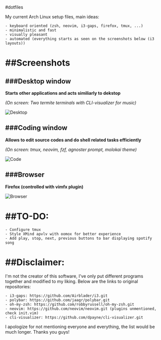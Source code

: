 #dotfiles

My current Arch Linux setup files, main ideas:

	- keyboard oriented (zsh, neovim, i3-gaps, firefox, tmux, ...)
	- minimalistic and fast
	- visually pleasant
	- automated (everything starts as seen on the screenshots below (i3 layouts))

##Screenshots
==============

###Desktop window
------------------

**Starts other applications and acts similiarly to dekstop**

*(On screen: Two termite terminals with CLI-visualizer for music)*

![Desktop](https://github.com/vyzyv/dotfiles/raw/master/screenshots/main.png?raw=true "Desktop")

###Coding window
-----------------

**Allows to edit source codes and do shell related tasks efficiently**

*(On screen: tmux, neovim, fzf, agnoster prompt, molokai theme)*

![Code](https://github.com/vyzyv/dotfiles/raw/master/screenshots/code.png?raw=true "Code")

###Browser
-----------

**Firefox (controlled with vimfx plugin)**


![Browser](https://github.com/vyzyv/dotfiles/raw/master/screenshots/firefox.png?raw=true "Browser")

##TO-DO:
=========

	- Configure tmux
	- Style XMind apvlv with oomox for better experience
	- Add play, stop, next, previous buttons to bar displaying spotify song

##Disclaimer:
===========

I'm not the creator of this software, I've only put different programs together and modified to my liking.
Below are the links to original repositories:

	- i3-gaps: https://github.com/Airblader/i3.git
	- polybar: https://github.com/jaagr/polybar.git
	- oh-my-zsh: https://github.com/robbyrussell/oh-my-zsh.git
	- neovim: https://github.com/neovim/neovim.git (plugins unmentioned, check init.vim)
	- cli-visualizer: https://github.com/dpayne/cli-visualizer.git

I apologize for not mentioning everyone and everything, the list would be much longer.
Thanks you guys!
